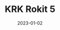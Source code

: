 ---
title: "KRK Rokit 5"
linkTitle: "Rokit 5"
date: 2023-01-02
weight: 2
description: >
  En beskrivelse av høyttalerne som brukes i innspillingsrommet.
---